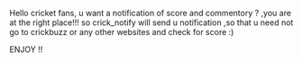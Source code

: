 Hello cricket fans,
u want a notification of score and commentory ? ,you are at the right place!!!
so crick_notify will send u notification ,so that u need not go to crickbuzz or any other websites and check for score :)

ENJOY !!

